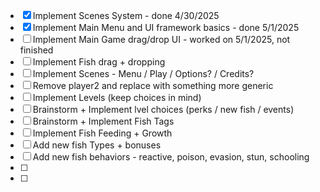 - [x] Implement Scenes System - done 4/30/2025
- [x] Implement Main Menu and UI framework basics - done 5/1/2025
- [ ] Implement Main Game drag/drop UI - worked on 5/1/2025, not finished
- [ ] Implement Fish drag + dropping
- [ ] Implement Scenes - Menu / Play / Options? / Credits?
- [ ] Remove player2 and replace with something more generic
- [ ] Implement Levels (keep choices in mind)
- [ ] Brainstorm + Implement lvel choices (perks / new fish / events)
- [ ] Brainstorm + Implement Fish Tags
- [ ] Implement Fish Feeding + Growth
- [ ] Add new fish Types + bonuses
- [ ] Add new fish behaviors - reactive, poison, evasion, stun, schooling
- [ ]
- [ ]
